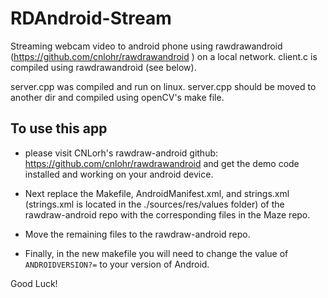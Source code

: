 # RDAndroid-Stream
Streaming webcam video to android phone using rawdrawandroid (https://github.com/cnlohr/rawdrawandroid ) on a local network. 
client.c is compiled using rawdrawandroid (see below).

server.cpp was compiled and run on linux. server.cpp should be moved to another dir and compiled using openCV's make file. 





## To use this app
 * please visit CNLorh's rawdraw-android github: https://github.com/cnlohr/rawdrawandroid and get the demo code installed and working on your android device. 

 * Next replace the Makefile, AndroidManifest.xml, and strings.xml (strings.xml is located in the ./sources/res/values folder) of the rawdraw-android repo with the corresponding files in the Maze repo.
 
 * Move the remaining files to the rawdraw-android repo. 
 
 * Finally, in the new makefile you will need to change the value of `ANDROIDVERSION?=` to your version of Android. 

Good Luck!
